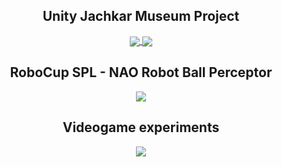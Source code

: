 <h2 align="center"> Unity Jachkar Museum Project </h2>

<p align="center">
  <a href="https://github.com/AzcarGabriel/jachkar-museum">
    <img align="center" src="https://github-readme-stats.vercel.app/api/pin/?username=AzcarGabriel&repo=jachkar-museum&theme=gruvbox" />
  </a>

  <a href="https://github.com/AzcarGabriel/jachkar-museum-backend">
    <img align="center" src="https://github-readme-stats.vercel.app/api/pin/?username=AzcarGabriel&repo=jachkar-museum-backend&theme=gruvbox" />
  </a>
</p>

<!-- ------------------------------------------------------------------------------>

<h2 align="center"> RoboCup SPL - NAO Robot Ball Perceptor </h2>

<p align="center">
  <a href="https://github.com/uchile-robotics/nao-ball-perceptor-2016">
    <img align="center" src="https://github-readme-stats.vercel.app/api/pin/?username=uchile-robotics&repo=nao-ball-perceptor-2016&theme=gruvbox" />
  </a>
</p>

<!-- ------------------------------------------------------------------------------>

<h2 align="center"> Videogame experiments </h2>

<p align="center">
  <a href="https://github.com/AzcarGabriel/Choose-Wisely">
    <img align="center" src="https://github-readme-stats.vercel.app/api/pin/?username=AzcarGabriels&repo=Choose-Wisely&theme=gruvbox" />
  </a>
</p>

<!-- ------------------------------------------------------------------------------>
